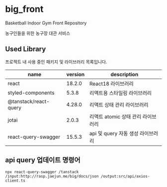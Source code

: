 # big_front

Basketball Indoor Gym Front Repository

농구인들을 위한 농구장 대관 서비스



## Used Library

프로젝트 내 사용 중인 패키지 및 라이브러리 목록입니다.

| name              | version | description                  |
| ----------------- | ------- | ---------------------------- |
| react             | 18.2.0  | React18 라이브러리           |
| styled-components | 5.3.8  | 리액트용 스타일링 라이브러리 |
| @tanstack/react-query |   4.28.0    | 리액트 상태 관리 라이브러리  |
| jotai             | 2.0.3 |      리액트 atomic 상태 관리 라이브러리 |
| react-query-swagger | 15.5.3 | api 및 query 자동 생성 라이브러리 |


## api query 업데이트 명령어
`npx react-query-swagger /tanstack /input:http://rasp.jaejun.me/big/docs/json /output:src/api/axios-client.ts`
